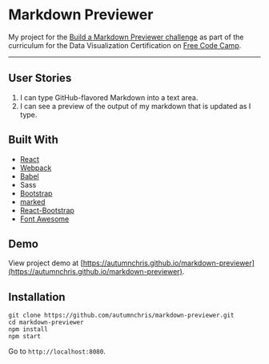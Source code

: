 # Markdown Previewer

My project for the [Build a Markdown Previewer challenge](https://www.freecodecamp.org/challenges/build-a-markdown-previewer) as part of the curriculum for the Data Visualization Certification on [Free Code Camp](https://www.freecodecamp.org).

---

## User Stories
1. I can type GitHub-flavored Markdown into a text area.
2. I can see a preview of the output of my markdown that is updated as I type.

## Built With
* [React](https://reactjs.org)
* [Webpack](https://webpack.js.org)
* [Babel](https://babeljs.io)
* Sass
* [Bootstrap](https://getbootstrap.com)
* [marked](https://www.npmjs.com/package/marked)
* [React-Bootstrap](https://react-bootstrap.github.io)
* [Font Awesome](http://fontawesome.io)

## Demo

View project demo at [https://autumnchris.github.io/markdown-previewer](https://autumnchris.github.io/markdown-previewer).

## Installation

```
git clone https://github.com/autumnchris/markdown-previewer.git
cd markdown-previewer
npm install
npm start
```

Go to `http://localhost:8080`.
